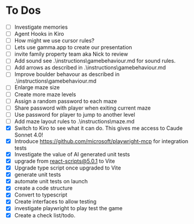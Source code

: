 # To Dos

- [ ] Investigate memories
- [ ] Agent Hooks in Kiro
- [ ] How might we use cursor rules?
- [ ] Lets use gamma.app to create our presentation
- [ ] invite family property team aka Nick to review
- [ ] Add sound see .\instructions\gamebehaviour.md for sound rules.
- [ ] Add arrows as described in .\instructions\gamebehaviour.md
- [ ] Improve boulder behavour as described in .\instructions\gamebehaviour.md
- [ ] Enlarge maze size
- [ ] Create more maze levels
- [ ] Assign a random password to each maze
- [ ] Share password with player when exiting current maze
- [ ] Use password for player to jump to another level
- [ ] Add maze layout rules to .\instructions\maze.md
- [x] Switch to Kiro to see what it can do. This gives me access to Caude Sonnet 4.0!
- [x] Introduce https://github.com/microsoft/playwright-mcp for integration tests
- [x] Investigate the value of AI generated unit tests
- [x] upgrade from react-scripts@5.0.1 to Vite
- [x] Upgrade type script once upgraded to Vite
- [x] generate unit tests
- [x] automate unit tests on launch
- [x] create a code structure
- [x] Convert to typescript
- [x] Create interfaces to allow testing
- [x] investigate playwright to play test the game
- [x] Create a check list/todo.